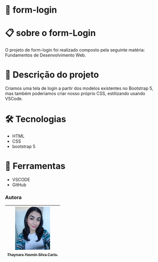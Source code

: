 # 🚀  form-login

# 📋 sobre o form-Login
O projeto de form-login foi realizado composto pela seguinte matéria: 
Fundamentos de Desenvolvimento Web.

# 📄 Descrição do projeto
Criamos uma tela de login a partir dos modelos existentes no Bootstrap 5, mas também poderiamos criar nosso  próprio CSS, estilizando usando VSCode.

# 🛠️ Tecnologias
* HTML
* CSS
* bootstrap 5

# 🔧 Ferramentas
* VSCODE
* GitHub

### Autora
| [<img loading="eu.jpeg" src="thaynara.jpeg" width=115><br><sub>Thaynara Yasmin Silva Carlo.</sub>](https://github.com/Thaynaracarlo) |
| :---:

